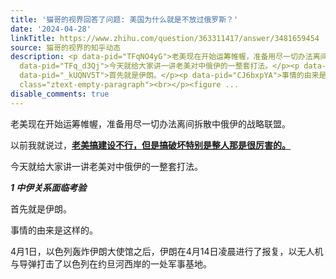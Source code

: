 ```yaml
---
title: '猫哥的视界回答了问题: 美国为什么就是不放过俄罗斯？'
date: '2024-04-28'
linkTitle: https://www.zhihu.com/question/363311417/answer/3481659454
source: 猫哥的视界的知乎动态
description: <p data-pid="TFqNO4yG">老美现在开始运筹帷幄，准备用尽一切办法离间拆散中俄伊的战略联盟。</p><p data-pid="eH7PyzRn">以前我就说过，<u><b>老美搞建设不行，但是搞破坏特别是整人那是很厉害的。</b></u></p><p
  data-pid="TFq_d3Qj">今天就给大家讲一讲老美对中俄伊的一整套打法。</p><p data-pid="cdzLVlab"><b><i>1 中伊关系面临考验</i></b></p><p
  data-pid="_kUQNV5T">首先就是伊朗。</p><p data-pid="CJ6bxpYA">事情的由来是这样的。</p><p data-pid="SrWlSSse">4月1日，以色列轰炸伊朗大使馆之后，伊朗在4月14日凌晨进行了报复，以无人机与导弹打击了以色列在约旦河西岸的一处军事基地。</p><p
  class="ztext-empty-paragraph"><br></p><figure ...
disable_comments: true
---
```

<p data-pid="TFqNO4yG">老美现在开始运筹帷幄，准备用尽一切办法离间拆散中俄伊的战略联盟。</p><p data-pid="eH7PyzRn">以前我就说过，<u><b>老美搞建设不行，但是搞破坏特别是整人那是很厉害的。</b></u></p><p data-pid="TFq_d3Qj">今天就给大家讲一讲老美对中俄伊的一整套打法。</p><p data-pid="cdzLVlab"><b><i>1 中伊关系面临考验</i></b></p><p data-pid="_kUQNV5T">首先就是伊朗。</p><p data-pid="CJ6bxpYA">事情的由来是这样的。</p><p data-pid="SrWlSSse">4月1日，以色列轰炸伊朗大使馆之后，伊朗在4月14日凌晨进行了报复，以无人机与导弹打击了以色列在约旦河西岸的一处军事基地。</p><p class="ztext-empty-paragraph"><br></p><figure ...